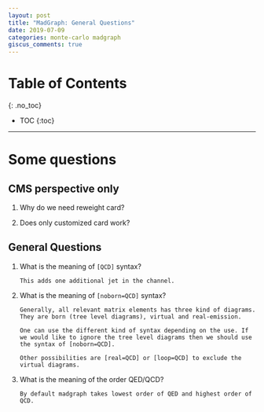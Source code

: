 ```yaml
---
layout: post
title: "MadGraph: General Questions"
date: 2019-07-09
categories: monte-carlo madgraph
giscus_comments: true
---
```


# Table of Contents
{: .no_toc}

* TOC
{:toc}

------------------------------------

# Some questions

## CMS perspective only

1. Why do we need reweight card?

2. Does only customized card work?

## General Questions

1. What is the meaning of `[QCD]` syntax?

   ```
   This adds one additional jet in the channel.
   ```

1. What is the meaning of `[noborn=QCD]` syntax?

   ```
   Generally, all relevant matrix elements has three kind of diagrams. They are born (tree level diagrams), virtual and real-emission.

   One can use the different kind of syntax depending on the use. If we would like to ignore the tree level diagrams then we should use the syntax of [noborn=QCD].

   Other possibilities are [real=QCD] or [loop=QCD] to exclude the virtual diagrams.
   ```

1. What is the meaning of the order QED/QCD?

   ```
   By default madgraph takes lowest order of QED and highest order of QCD.
   ```
